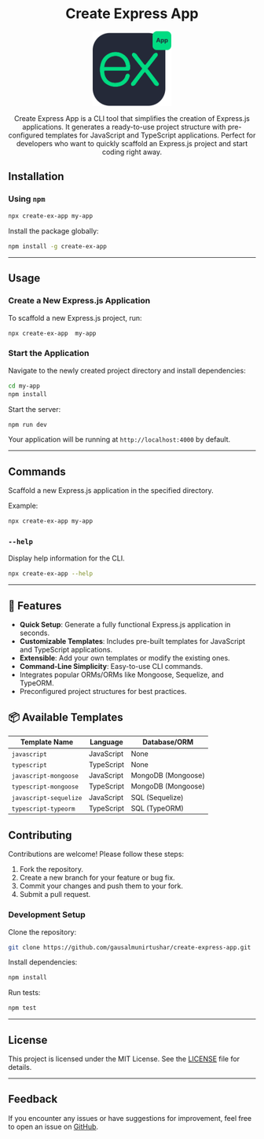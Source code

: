 <h1 align="center">Create Express App</h1>

<p align="center"><img src="./public/images/create-ex-app.svg" width="160"/></p>

<p align="center"> Create Express App is a CLI tool that simplifies the creation of Express.js applications. It generates a ready-to-use project structure with pre-configured templates for JavaScript and TypeScript applications. Perfect for developers who want to quickly scaffold an Express.js project and start coding right away.</p>

## Installation

### Using `npm`

```bash
npx create-ex-app my-app
```

Install the package globally:

```bash
npm install -g create-ex-app
```

---

## Usage

### Create a New Express.js Application

To scaffold a new Express.js project, run:

```bash
npx create-ex-app  my-app
```

### Start the Application

Navigate to the newly created project directory and install dependencies:

```bash
cd my-app
npm install
```

Start the server:

```bash
npm run dev
```

Your application will be running at `http://localhost:4000` by default.

---

## Commands

Scaffold a new Express.js application in the specified directory.

Example:

```bash
npx create-ex-app my-app
```

### `--help`

Display help information for the CLI.

```bash
npx create-ex-app --help
```

---

## 📌 Features

- **Quick Setup**: Generate a fully functional Express.js application in seconds.
- **Customizable Templates**: Includes pre-built templates for JavaScript and TypeScript applications.
- **Extensible**: Add your own templates or modify the existing ones.
- **Command-Line Simplicity**: Easy-to-use CLI commands.
- Integrates popular ORMs/ORMs like Mongoose, Sequelize, and TypeORM.
- Preconfigured project structures for best practices.

## 📦 Available Templates

| Template Name          | Language   | Database/ORM       |
| ---------------------- | ---------- | ------------------ |
| `javascript`           | JavaScript | None               |
| `typescript`           | TypeScript | None               |
| `javascript-mongoose`  | JavaScript | MongoDB (Mongoose) |
| `typescript-mongoose`  | TypeScript | MongoDB (Mongoose) |
| `javascript-sequelize` | JavaScript | SQL (Sequelize)    |
| `typescript-typeorm`   | TypeScript | SQL (TypeORM)      |

## Contributing

Contributions are welcome! Please follow these steps:

1. Fork the repository.
2. Create a new branch for your feature or bug fix.
3. Commit your changes and push them to your fork.
4. Submit a pull request.

### Development Setup

Clone the repository:

```bash
git clone https://github.com/gausalmunirtushar/create-express-app.git
```

Install dependencies:

```bash
npm install
```

Run tests:

```bash
npm test
```

---

## License

This project is licensed under the MIT License. See the [LICENSE](./LICENSE) file for details.

---

## Feedback

If you encounter any issues or have suggestions for improvement, feel free to open an issue on [GitHub](https://github.com/gausalmunirtushar/create-express-app/issues).
